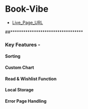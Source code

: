 # Book-Vibe
- [Live_Page_URL](https://book-vibe25.surge.sh)

##**********************************

### Key Features -

#### Sorting
#### Custom Chart
#### Read & Wishlist Function
#### Local Storage
#### Error Page Handling

